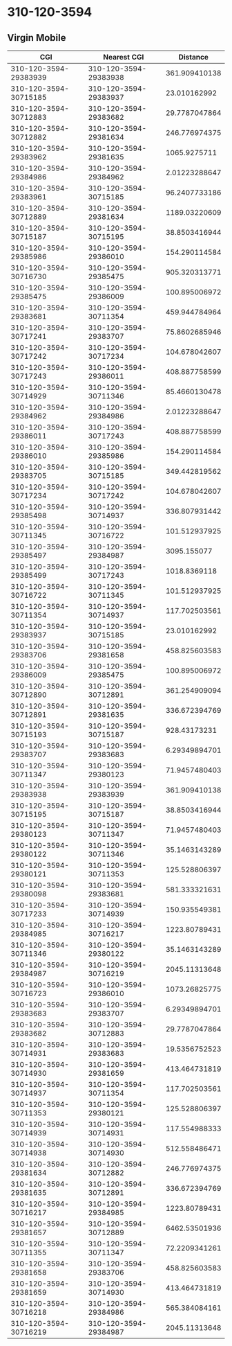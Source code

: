 # 310-120-3594
## Virgin Mobile


| CGI | Nearest CGI | Distance |
|-----|-------------|----------|
| 310-120-3594-29383939 | 310-120-3594-29383938 | 361.909410138 |
| 310-120-3594-30715185 | 310-120-3594-29383937 | 23.010162992 |
| 310-120-3594-30712883 | 310-120-3594-29383682 | 29.7787047864 |
| 310-120-3594-30712882 | 310-120-3594-29381634 | 246.776974375 |
| 310-120-3594-29383962 | 310-120-3594-29381635 | 1065.9275711 |
| 310-120-3594-29384986 | 310-120-3594-29384962 | 2.01223288647 |
| 310-120-3594-29383961 | 310-120-3594-30715185 | 96.2407733186 |
| 310-120-3594-30712889 | 310-120-3594-29381634 | 1189.03220609 |
| 310-120-3594-30715187 | 310-120-3594-30715195 | 38.8503416944 |
| 310-120-3594-29385986 | 310-120-3594-29386010 | 154.290114584 |
| 310-120-3594-30716730 | 310-120-3594-29385475 | 905.320313771 |
| 310-120-3594-29385475 | 310-120-3594-29386009 | 100.895006972 |
| 310-120-3594-29383681 | 310-120-3594-30711354 | 459.944784964 |
| 310-120-3594-30717241 | 310-120-3594-29383707 | 75.8602685946 |
| 310-120-3594-30717242 | 310-120-3594-30717234 | 104.678042607 |
| 310-120-3594-30717243 | 310-120-3594-29386011 | 408.887758599 |
| 310-120-3594-30714929 | 310-120-3594-30711346 | 85.4660130478 |
| 310-120-3594-29384962 | 310-120-3594-29384986 | 2.01223288647 |
| 310-120-3594-29386011 | 310-120-3594-30717243 | 408.887758599 |
| 310-120-3594-29386010 | 310-120-3594-29385986 | 154.290114584 |
| 310-120-3594-29383705 | 310-120-3594-30715185 | 349.442819562 |
| 310-120-3594-30717234 | 310-120-3594-30717242 | 104.678042607 |
| 310-120-3594-29385498 | 310-120-3594-30714937 | 336.807931442 |
| 310-120-3594-30711345 | 310-120-3594-30716722 | 101.512937925 |
| 310-120-3594-29385497 | 310-120-3594-29384987 | 3095.155077 |
| 310-120-3594-29385499 | 310-120-3594-30717243 | 1018.8369118 |
| 310-120-3594-30716722 | 310-120-3594-30711345 | 101.512937925 |
| 310-120-3594-30711354 | 310-120-3594-30714937 | 117.702503561 |
| 310-120-3594-29383937 | 310-120-3594-30715185 | 23.010162992 |
| 310-120-3594-29383706 | 310-120-3594-29381658 | 458.825603583 |
| 310-120-3594-29386009 | 310-120-3594-29385475 | 100.895006972 |
| 310-120-3594-30712890 | 310-120-3594-30712891 | 361.254909094 |
| 310-120-3594-30712891 | 310-120-3594-29381635 | 336.672394769 |
| 310-120-3594-30715193 | 310-120-3594-30715187 | 928.43173231 |
| 310-120-3594-29383707 | 310-120-3594-29383683 | 6.29349894701 |
| 310-120-3594-30711347 | 310-120-3594-29380123 | 71.9457480403 |
| 310-120-3594-29383938 | 310-120-3594-29383939 | 361.909410138 |
| 310-120-3594-30715195 | 310-120-3594-30715187 | 38.8503416944 |
| 310-120-3594-29380123 | 310-120-3594-30711347 | 71.9457480403 |
| 310-120-3594-29380122 | 310-120-3594-30711346 | 35.1463143289 |
| 310-120-3594-29380121 | 310-120-3594-30711353 | 125.528806397 |
| 310-120-3594-29380098 | 310-120-3594-29383681 | 581.333321631 |
| 310-120-3594-30717233 | 310-120-3594-30714939 | 150.935549381 |
| 310-120-3594-29384985 | 310-120-3594-30716217 | 1223.80789431 |
| 310-120-3594-30711346 | 310-120-3594-29380122 | 35.1463143289 |
| 310-120-3594-29384987 | 310-120-3594-30716219 | 2045.11313648 |
| 310-120-3594-30716723 | 310-120-3594-29386010 | 1073.26825775 |
| 310-120-3594-29383683 | 310-120-3594-29383707 | 6.29349894701 |
| 310-120-3594-29383682 | 310-120-3594-30712883 | 29.7787047864 |
| 310-120-3594-30714931 | 310-120-3594-29383683 | 19.5356752523 |
| 310-120-3594-30714930 | 310-120-3594-29381659 | 413.464731819 |
| 310-120-3594-30714937 | 310-120-3594-30711354 | 117.702503561 |
| 310-120-3594-30711353 | 310-120-3594-29380121 | 125.528806397 |
| 310-120-3594-30714939 | 310-120-3594-30714931 | 117.554988333 |
| 310-120-3594-30714938 | 310-120-3594-30714930 | 512.558486471 |
| 310-120-3594-29381634 | 310-120-3594-30712882 | 246.776974375 |
| 310-120-3594-29381635 | 310-120-3594-30712891 | 336.672394769 |
| 310-120-3594-30716217 | 310-120-3594-29384985 | 1223.80789431 |
| 310-120-3594-29381657 | 310-120-3594-30712889 | 6462.53501936 |
| 310-120-3594-30711355 | 310-120-3594-30711347 | 72.2209341261 |
| 310-120-3594-29381658 | 310-120-3594-29383706 | 458.825603583 |
| 310-120-3594-29381659 | 310-120-3594-30714930 | 413.464731819 |
| 310-120-3594-30716218 | 310-120-3594-29384986 | 565.384084161 |
| 310-120-3594-30716219 | 310-120-3594-29384987 | 2045.11313648 |
